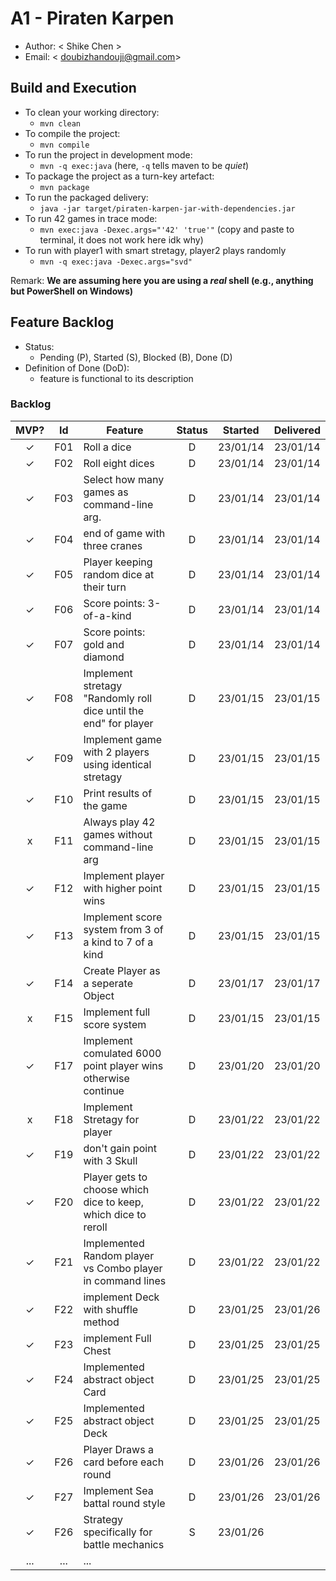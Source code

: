 # A1 - Piraten Karpen

  * Author: < Shike Chen >
  * Email: < doubizhandouji@gmail.com>

## Build and Execution

  * To clean your working directory:
    * `mvn clean`
  * To compile the project:
    * `mvn compile`
  * To run the project in development mode:
    * `mvn -q exec:java` (here, `-q` tells maven to be _quiet_)
  * To package the project as a turn-key artefact:
    * `mvn package`
  * To run the packaged delivery:
    * `java -jar target/piraten-karpen-jar-with-dependencies.jar`
  * To run 42 games in trace mode:
    * `mvn exec:java -Dexec.args="'42' 'true'"` (copy and paste to terminal, it does not work here idk why)
  * To run with player1 with smart stretagy, player2 plays randomly
    * `mvn -q exec:java -Dexec.args="svd"`

Remark: **We are assuming here you are using a _real_ shell (e.g., anything but PowerShell on Windows)**

## Feature Backlog

 * Status: 
   * Pending (P), Started (S), Blocked (B), Done (D)
 * Definition of Done (DoD):
   * feature is functional to its description

### Backlog 

| MVP? | Id  | Feature  | Status  |  Started  | Delivered |
| :-:  |:-:  |---       | :-:     | :-:       | :-:       |
| ✓   | F01 | Roll a dice |  D | 23/01/14 | 23/01/14 |
| ✓   | F02 | Roll eight dices  |  D | 23/01/14 | 23/01/14 |
| ✓   | F03 | Select how many games as command-line arg.  |  D  | 23/01/14 | 23/01/14 |
| ✓   | F04 | end of game with three cranes | D | 23/01/14 | 23/01/14 |
| ✓   | F05 | Player keeping random dice at their turn | D | 23/01/14 | 23/01/14 |
| ✓   | F06 | Score points: 3-of-a-kind | D | 23/01/14 | 23/01/14 |
| ✓   | F07 | Score points: gold and diamond  | D  | 23/01/14 | 23/01/14 |
| ✓   | F08 | Implement stretagy "Randomly roll dice until the end" for player  |D| 23/01/15 | 23/01/15 |
| ✓   | F09 | Implement game with 2 players using identical stretagy  | D| 23/01/15 | 23/01/15 |
| ✓   | F10 | Print results of the game | D | 23/01/15 | 23/01/15 |
| x   | F11 | Always play 42 games without command-line arg | D | 23/01/15 | 23/01/15 |
| ✓   | F12 | Implement player with higher point wins| D | 23/01/15 | 23/01/15 |
| ✓   | F13 | Implement score system from 3 of a kind to 7 of a kind | D | 23/01/15 | 23/01/15 |
| ✓   | F14 | Create Player as a seperate Object | D | 23/01/17 | 23/01/17 |
| x   | F15 | Implement full score system| D | 23/01/15 | 23/01/15 |
| ✓   | F17 | Implement comulated 6000 point player wins otherwise continue | D | 23/01/20 | 23/01/20 |
| x   | F18 | Implement Stretagy for player | D | 23/01/22 | 23/01/22 |
| ✓   | F19 | don't gain point with 3 Skull | D | 23/01/22 | 23/01/22 |
| ✓   | F20 | Player gets to choose which dice to keep, which dice to reroll  | D | 23/01/22 | 23/01/22 |
| ✓   | F21 | Implemented Random player vs Combo player in command lines| D | 23/01/22 | 23/01/22 |
| ✓   | F22 | implement Deck with shuffle method| D |23/01/25 | 23/01/26 |
| ✓   | F23 | implement Full Chest| D | 23/01/25 | 23/01/25 |
| ✓   | F24 | Implemented abstract object Card| D | 23/01/25 | 23/01/25 |
| ✓   | F25 | Implemented abstract object Deck| D | 23/01/25 | 23/01/25 |
| ✓   | F26 | Player Draws a card before each round| D | 23/01/26 | 23/01/26 |
| ✓   | F27 | Implement Sea battal round style| D | 23/01/26 | 23/01/26 |
| ✓   | F26 | Strategy specifically for battle mechanics| S | 23/01/26 | |
| ... | ... | ... |

